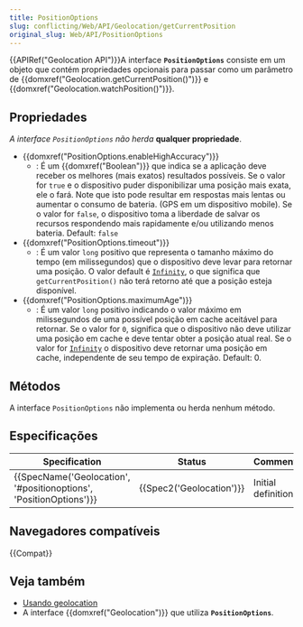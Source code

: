 ```yaml
---
title: PositionOptions
slug: conflicting/Web/API/Geolocation/getCurrentPosition
original_slug: Web/API/PositionOptions
---
```


{{APIRef("Geolocation API")}}A interface **`PositionOptions`** consiste em um objeto que contém propriedades opcionais para passar como um parâmetro de {{domxref("Geolocation.getCurrentPosition()")}} e {{domxref("Geolocation.watchPosition()")}}.

## Propriedades

_A interface `PositionOptions` não herda_ **qualquer propriedade**.

- {{domxref("PositionOptions.enableHighAccuracy")}}
  - : É um {{domxref("Boolean")}} que indica se a aplicação deve receber os melhores (mais exatos) resultados possíveis. Se o valor for `true` e o dispositivo puder disponibilizar uma posição mais exata, ele o fará. Note que isto pode resultar em respostas mais lentas ou aumentar o consumo de bateria. (GPS em um dispositivo mobile). Se o valor for `false`, o dispositivo toma a liberdade de salvar os recursos respondendo mais rapidamente e/ou utilizando menos bateria. Default: `false`
- {{domxref("PositionOptions.timeout")}}
  - : É um valor `long` positivo que representa o tamanho máximo do tempo (em milissegundos) que o dispositivo deve levar para retornar uma posição. O valor default é [`Infinity`](/en-US/docs/JavaScript/Reference/Global_Objects/Infinity), o que significa que `getCurrentPosition()` não terá retorno até que a posição esteja disponível.
- {{domxref("PositionOptions.maximumAge")}}
  - : É um valor `long` positivo indicando o valor máximo em milissegundos de uma possível posição em cache aceitável para retornar. Se o valor for `0`, significa que o dispositivo não deve utilizar uma posição em cache e deve tentar obter a posição atual real. Se o valor for [`Infinity`](/en-US/docs/JavaScript/Reference/Global_Objects/Infinity) o dispositivo deve retornar uma posição em cache, independente de seu tempo de expiração. Default: 0.

## Métodos

A interface `PositionOptions` não implementa ou herda nenhum método.

## Especificações

| Specification                                                                            | Status                           | Comment            |
| ---------------------------------------------------------------------------------------- | -------------------------------- | ------------------ |
| {{SpecName('Geolocation', '#positionoptions', 'PositionOptions')}} | {{Spec2('Geolocation')}} | Initial definition |

## Navegadores compatíveis

{{Compat}}

## Veja também

- [Usando geolocation](/pt-BR/docs/WebAPI/Using_geolocation)
- A interface {{domxref("Geolocation")}} que utiliza **`PositionOptions`**.
